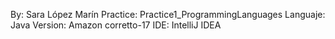 By: Sara López Marín 
Practice: Practice1_ProgrammingLanguages
Languaje: Java 
Version: Amazon corretto-17
IDE: IntelliJ IDEA
